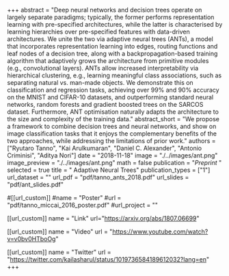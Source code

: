 +++
abstract = "Deep neural networks and decision trees operate on largely separate paradigms; typically, the former performs representation learning with pre-specified architectures, while the latter is characterised by learning hierarchies over pre-specified features with data-driven architectures. We unite the two via adaptive neural trees (ANTs), a model that incorporates representation learning into edges, routing functions and leaf nodes of a decision tree, along with a backpropagation-based training algorithm that adaptively grows the architecture from primitive modules (e.g., convolutional layers). ANTs allow increased interpretability via hierarchical clustering, e.g., learning meaningful class associations, such as separating natural vs. man-made objects. We demonstrate this on classification and regression tasks, achieving over 99% and 90% accuracy on the MNIST and CIFAR-10 datasets, and outperforming standard neural networks, random forests and gradient boosted trees on the SARCOS dataset. Furthermore, ANT optimisation naturally adapts the architecture to the size and complexity of the training data."
abstract_short = "We propose a framework to combine decision trees and neural networks, and show on image classification tasks that it enjoys the complementary benefits of the two approaches, while addressing the limitations of prior work."
authors = ["Ryutaro Tanno", "Kai Arulkumaran", "Daniel C. Alexander", "Antonio Criminisi", "Aditya Nori"]
date = "2018-11-18"
image = "./../images/ant.png"
image_preview = "./../images/ant.png"
math = false
publication = "*Preprint* "
selected = true
title = " Adaptive Neural Trees"
publication_types = ["1"]
url_dataset = ""
url_pdf = "pdf/tanno_ants_2018.pdf"
url_slides = "pdf/ant_slides.pdf"

#[[url_custom]]
#name = "Poster"
#url = "pdf/tanno_miccai_2016_poster.pdf"
#url_project = ""

[[url_custom]]
name = "Link"
url="https://arxiv.org/abs/1807.06699"

[[url_custom]]
name = "Video"
url = "https://www.youtube.com/watch?v=v0bv0HTboOg"

[[url_custom]]
name = "Twitter"
url = "https://twitter.com/kailasharul/status/1019736584189612032?lang=en"
+++

